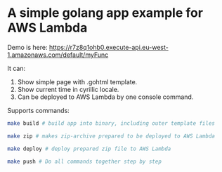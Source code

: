 
# A simple golang app example for AWS Lambda

Demo is here: https://r7z8q1ohb0.execute-api.eu-west-1.amazonaws.com/default/myFunc

It can:

1. Show simple page with .gohtml template.
2. Show current time in cyrillic locale.
3. Can be deployed to AWS Lambda by one console command.

Supports commands:
```bash
make build # build app into binary, including outer template files

make zip # makes zip-archive prepared to be deployed to AWS Lambda

make deploy # deploy prepared zip file to AWS Lambda

make push # Do all commands together step by step
```

